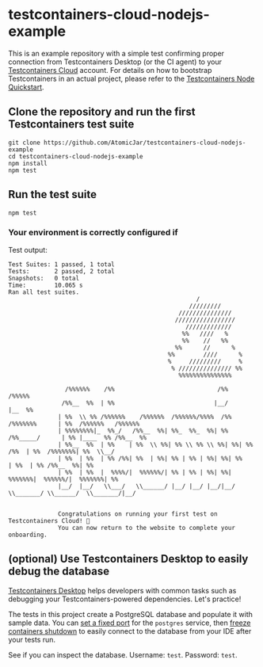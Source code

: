 # testcontainers-cloud-nodejs-example

This is an example repository with a simple test confirming proper connection from Testcontainers Desktop (or the CI agent) to your [Testcontainers Cloud](https://app.testcontainers.cloud) account.
For details on how to bootstrap Testcontainers in an actual project, please refer to the [Testcontainers Node Quickstart](https://testcontainers.com/guides/getting-started-with-testcontainers-for-nodejs/).

## Clone the repository and run the first Testcontainers test suite

```
git clone https://github.com/AtomicJar/testcontainers-cloud-nodejs-example
cd testcontainers-cloud-nodejs-example
npm install
npm test
```

## Run the test suite

`npm test`

### Your environment is correctly configured if

Test output:

```shell
Test Suites: 1 passed, 1 total
Tests:       2 passed, 2 total
Snapshots:   0 total
Time:        10.065 s
Ran all test suites.
                                                     /
                                                   /////////
                                                ///////////////
                                               /////////////////
                                                  /////////////
                                                 %%   ////   %
                                                 %%    //   %%
                                               %%      //      %
                                             %%        ////      %
                                             %     /////////     %
                                              % /////////////// %%
                                                %%%%%%%%%%%%%%%

                /%%%%%%    /%%                             /%%              /%%%%%
               /%%__  %%  | %%                            |__/             |__  %%
              | %%  \\ %% /%%%%%%    /%%%%%%  /%%%%%%/%%%%  /%%  /%%%%%%%      | %%  /%%%%%%   /%%%%%%
              | %%%%%%%%|_  %%_/   /%%__  %%| %%_  %%_  %%| %% /%%_____/      | %% |____  %% /%%__  %%
              | %%__  %%  | %%    | %%  \\ %%| %% \\ %% \\ %%| %%| %%       /%%  | %%  /%%%%%%%| %%  \\__/
              | %%  | %%  | %% /%%| %%  | %%| %% | %% | %%| %%| %%      | %%  | %% /%%__  %%| %%
              | %%  | %%  |  %%%%/|  %%%%%%/| %% | %% | %%| %%|  %%%%%%%|  %%%%%%/|  %%%%%%%| %%
              |__/  |__/   \\___/   \\______/ |__/ |__/ |__/|__/ \\_______/ \\______/  \\_______/|__/


              Congratulations on running your first test on Testcontainers Cloud! 🎉
              You can now return to the website to complete your onboarding.
```

## (optional) Use Testcontainers Desktop to easily debug the database

[Testcontainers Desktop](https://testcontainers.com/desktop/) helps developers with common tasks such as debugging your
Testcontainers-powered dependencies. Let's practice!

The tests in this project create a PostgreSQL database and populate it with sample data. You can
[set a fixed port](https://newsletter.testcontainers.com/announcements/set-fixed-ports-to-easily-debug-development-services)
for the `postgres` service, then [freeze containers shutdown](https://newsletter.testcontainers.com/announcements/freeze-containers-to-prevent-their-shutdown-while-you-debug)
to easily connect to the database from your IDE after your tests run.

See if you can inspect the database. Username: `test`. Password: `test`.

